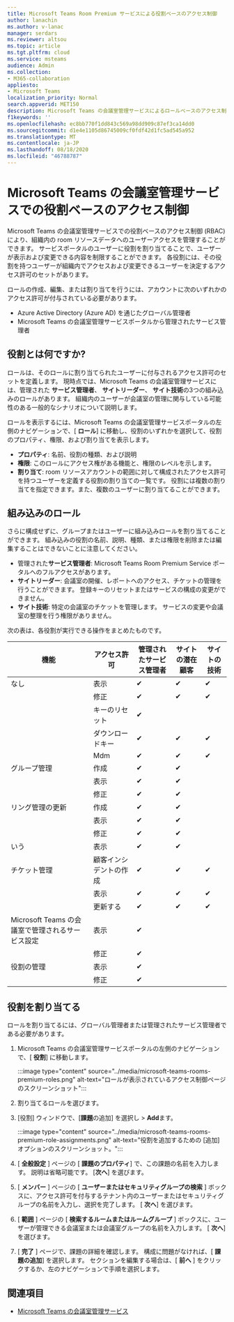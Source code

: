 ```yaml
---
title: Microsoft Teams Room Premium サービスによる役割ベースのアクセス制御
author: lanachin
ms.author: v-lanac
manager: serdars
ms.reviewer: altsou
ms.topic: article
ms.tgt.pltfrm: cloud
ms.service: msteams
audience: Admin
ms.collection:
- M365-collaboration
appliesto:
- Microsoft Teams
localization_priority: Normal
search.appverid: MET150
description: Microsoft Teams の会議室管理サービスによるロールベースのアクセス制御について説明します。
f1keywords: ''
ms.openlocfilehash: ec8bb770f1dd843c569a98dd909c87ef3ca14dd0
ms.sourcegitcommit: d1e4e1105d86745009cf0fdf42d1fc5ad545a952
ms.translationtype: MT
ms.contentlocale: ja-JP
ms.lasthandoff: 08/18/2020
ms.locfileid: "46788787"
---
```

# <a name="role-based-access-control-with-the-microsoft-teams-rooms-managed-service"></a>Microsoft Teams の会議室管理サービスでの役割ベースのアクセス制御

Microsoft Teams の会議室管理サービスでの役割ベースのアクセス制御 (RBAC) により、組織内の room リソースデータへのユーザーアクセスを管理することができます。 サービスポータルのユーザーに役割を割り当てることで、ユーザーが表示および変更できる内容を制限することができます。 各役割には、その役割を持つユーザーが組織内でアクセスおよび変更できるユーザーを決定するアクセス許可のセットがあります。

ロールの作成、編集、または割り当てを行うには、アカウントに次のいずれかのアクセス許可が付与されている必要があります。

- Azure Active Directory (Azure AD) を通じたグローバル管理者
- Microsoft Teams の会議室管理サービスポータルから管理されたサービス管理者

## <a name="what-is-a-role"></a>役割とは何ですか?

ロールは、そのロールに割り当てられたユーザーに付与されるアクセス許可のセットを定義します。 現時点では、Microsoft Teams の会議室管理サービスには、管理された **サービス管理者**、 **サイトリーダー**、 **サイト技術**の3つの組み込みのロールがあります。 組織内のユーザーが会議室の管理に関与している可能性のある一般的なシナリオについて説明します。

ロールを表示するには、Microsoft Teams の会議室管理サービスポータルの左側のナビゲーションで、[ **ロール**] に移動し、役割のいずれかを選択して、役割のプロパティ、権限、および割り当てを表示します。  

- **プロパティ**: 名前、役割の種類、および説明
- **権限**: このロールにアクセス権がある機能と、権限のレベルを示します。
- **割り当て**: room リソースアカウントの範囲に対して構成されたアクセス許可を持つユーザーを定義する役割の割り当ての一覧です。 役割には複数の割り当てを指定できます。また、複数のユーザーに割り当てることができます。

## <a name="built-in-roles"></a>組み込みのロール

さらに構成せずに、グループまたはユーザーに組み込みロールを割り当てることができます。 組み込みの役割の名前、説明、種類、または権限を削除または編集することはできないことに注意してください。

- 管理された**サービス管理者**: Microsoft Teams Room Premium Service ポータルへのフルアクセスがあります。
- **サイトリーダー**: 会議室の開催、レポートへのアクセス、チケットの管理を行うことができます。 登録キーのリセットまたはサービスの構成の変更ができません。  
- **サイト技術**: 特定の会議室のチケットを管理します。 サービスの変更や会議室の整理を行う権限がありません。

次の表は、各役割が実行できる操作をまとめたものです。

|機能 |アクセス許可 |管理されたサービス管理者  |サイトの潜在顧客  |サイトの技術  |
|---------|---------|---------|---------|---------|
|なし     |表示        |&#10004;           |&#10004;           |&#10004;  |
|    |修正         |&#10004;           |&#10004;           |&#10004; |
|    |キーのリセット         |&#10004;           |         ||
|    |ダウンロードキー         |&#10004;           |&#10004;          |&#10004; |
|    |Mdm         |&#10004;           |&#10004;           |&#10004; |
|グループ管理   |作成         |&#10004;           |&#10004;           ||
|    |表示       |&#10004;          |&#10004;           ||
|    |修正         |&#10004;           |&#10004;           ||
|リング管理の更新    |作成         |&#10004;           |&#10004;           ||
|    |表示         |&#10004;           |&#10004;           ||
|    |修正         |&#10004;           |&#10004;           ||
|いう   |表示        |&#10004;           |&#10004;           ||
|チケット管理   |顧客インシデントの作成         |&#10004;           |&#10004;           |&#10004;  |
|    |表示         |&#10004;           |&#10004;           |&#10004;  |
|    |更新する         |&#10004;           |&#10004;           |&#10004;  |
|Microsoft Teams の会議室で管理されるサービス設定    |表示         |&#10004;           |         ||
|    |修正        |&#10004;           |         ||
|役割の管理    |表示         |&#10004;           |         ||
|    |修正         |&#10004;           |         ||

## <a name="assign-a-role"></a>役割を割り当てる

ロールを割り当てるには、グローバル管理者または管理されたサービス管理者である必要があります。

1. Microsoft Teams の会議室管理サービスポータルの左側のナビゲーションで、[ **役割**] に移動します。

    :::image type="content" source="../media/microsoft-teams-rooms-premium-roles.png" alt-text="ロールが表示されているアクセス制御ページのスクリーンショット":::

2. 割り当てるロールを選びます。
3. [役割] ウィンドウで、[**課題**の追加] を選択し  >  **Add**ます。

    :::image type="content" source="../media/microsoft-teams-rooms-premium-role-assignments.png" alt-text="役割を追加するための [追加] オプションのスクリーンショット。":::

4. [ **全般設定** ] ページの [ **課題のプロパティ**] で、この課題の名前を入力します。 説明は省略可能です。 [**次へ**] を選びます。
5. [ **メンバー** ] ページの [ **ユーザーまたはセキュリティグループの検索** ] ボックスに、アクセス許可を付与するテナント内のユーザーまたはセキュリティグループの名前を入力し、選択を完了します。 [ **次へ**] を選びます。 
6. [ **範囲** ] ページの [ **検索するルームまたはルームグループ** ] ボックスに、ユーザーが管理できる会議室または会議室グループの名前を入力します。 [ **次へ**] を選びます。
7. [ **完了** ] ページで、課題の詳細を確認します。 構成に問題がなければ、[ **課題の追加**] を選択します。 セクションを編集する場合は、[ **前へ** ] をクリックするか、左のナビゲーションで手順を選択します。  

## <a name="related-topics"></a>関連項目

- [Microsoft Teams の会議室管理サービス](microsoft-teams-rooms-premium.md)
